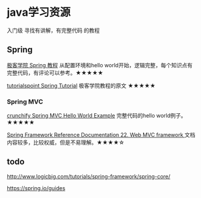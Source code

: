 # java学习资源

入门级 寻找有讲解，有完整代码 的教程

## Spring
[ 极客学院 Spring 教程](http://wiki.jikexueyuan.com/project/spring/) 从配置环境和hello world开始，逻辑完整，每个知识点有完整代码，有评论可以参考。★★★★★

[ tutorialspoint Spring Tutorial](https://www.tutorialspoint.com/spring/index.htm) 极客学院教程的原文 ★★★★★

### Spring MVC
[crunchify Spring MVC Hello World Example](http://crunchify.com/simplest-spring-mvc-hello-world-example-tutorial-spring-model-view-controller-tips/) 完整代码的hello world例子。 ★★★★★

[Spring Framework Reference Documentation 22. Web MVC framework ](https://docs.spring.io/spring/docs/current/spring-framework-reference/html/mvc.html) 文档 内容较多，比较权威，但是不易理解。★★★★☆


## todo
http://www.logicbig.com/tutorials/spring-framework/spring-core/

https://spring.io/guides
